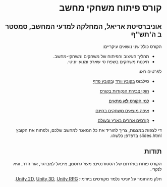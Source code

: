 <div dir='rtl' lang='he'>

# קורס פיתוח משחקי מחשב
## אוניברסיטת אריאל, המחלקה למדעי המחשב, סמסטר ב ה'תש"ף 

הקורס כולל שני נושאים עיקריים:

* תהליך העיצוב והפיתוח של משחקים ומשחקי-מחשב.
* תיכנות משחקים בשפת סי שארפ ומנוע יוניטי. 

לפרטים ראו:

* סילבוס  [בקובץ וורד](syllabus.docx)  ו[בקובץ פדף](syllabus.pdf)

* [חוקי צבירת הנקודות בקורס](grade-rules.md)

* [למי הקורס **לא** מתאים](disclaimer.md)

* [איפה מוצאים משחקים בחינם](free-games.md)

* [קורסים אחרים בארץ ובעולם](other-courses.md)

די לצפות במצגות, צריך להוריד את כל המאגר למחשב שלכם,
ולפתוח את הקובץ
slides.html
בדפדפן כלשהו.

## תודות
הקורס פותח בעזרתם של הסטודנטים: מעוז גרוסמן, מיכאל למברגר, אור הדר, וגיא לנקרי. 

חלק מהחומר על יוניטי נלמד מקורסים ביודמי: [Unity 2D](https://www.udemy.com/course/unitycourse/learn/lecture/10248514),  [Unity 3D](https://www.udemy.com/course/unitycourse2/learn/lecture/8859276),  [Unity RPG](https://www.udemy.com/course/unityrpg/learn/lecture/14593312).

</div>